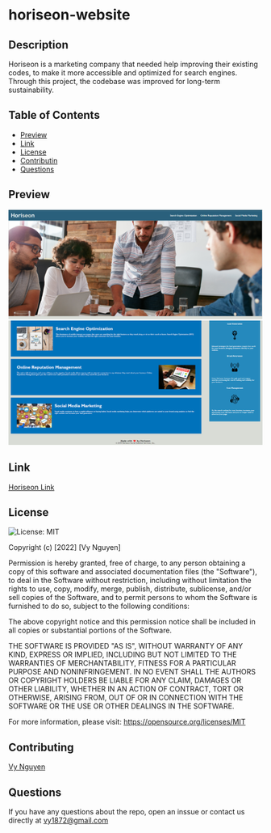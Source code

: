 # horiseon-website

## Description
Horiseon is a marketing company that needed help improving their existing codes, to make it more accessible and optimized for search engines. Through this project, the codebase was improved for long-term sustainability.

## Table of Contents
* [Preview](#Preview)
* [Link](#Link)
* [License](#License)
* [Contributin](#Contributing)
* [Questions](#Questions)

## Preview
![Render](./assets/images/Preview-1.png)
![Render](./assets/images/Preview-2.png)

## Link
[Horiseon Link](https://vy187.github.io/horiseon-website/)

## License
![License: MIT](https://img.shields.io/badge/License-MIT-blue.svg)

Copyright (c) [2022] [Vy Nguyen]

Permission is hereby granted, free of charge, to any person obtaining a copy of this software and associated documentation files (the "Software"), to deal in the Software without restriction, including without limitation the rights to use, copy, modify, merge, publish, distribute, sublicense, and/or sell copies of the Software, and to permit persons to whom the Software is furnished to do so, subject to the following conditions:

The above copyright notice and this permission notice shall be included in all copies or substantial portions of the Software.

THE SOFTWARE IS PROVIDED "AS IS", WITHOUT WARRANTY OF ANY KIND, EXPRESS OR IMPLIED, INCLUDING BUT NOT LIMITED TO THE WARRANTIES OF MERCHANTABILITY, FITNESS FOR A PARTICULAR PURPOSE AND NONINFRINGEMENT. IN NO EVENT SHALL THE AUTHORS OR COPYRIGHT HOLDERS BE LIABLE FOR ANY CLAIM, DAMAGES OR OTHER LIABILITY, WHETHER IN AN ACTION OF CONTRACT, TORT OR OTHERWISE, ARISING FROM, OUT OF OR IN CONNECTION WITH THE SOFTWARE OR THE USE OR OTHER DEALINGS IN THE SOFTWARE.

For more information, please visit: https://opensource.org/licenses/MIT

## Contributing
[Vy Nguyen](https://github.com/Vy187)

## Questions
If you have any questions about the repo, open an inssue or contact us directly at vy1872@gmail.com